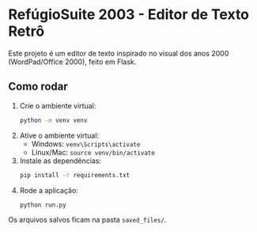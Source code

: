 # RefúgioSuite 2003 - Editor de Texto Retrô

Este projeto é um editor de texto inspirado no visual dos anos 2000 (WordPad/Office 2000), feito em Flask.

## Como rodar

1. Crie o ambiente virtual:
   ```bash
   python -m venv venv
   ```
2. Ative o ambiente virtual:
   - Windows: `venv\Scripts\activate`
   - Linux/Mac: `source venv/bin/activate`
3. Instale as dependências:
   ```bash
   pip install -r requirements.txt
   ```
4. Rode a aplicação:
   ```bash
   python run.py
   ```

Os arquivos salvos ficam na pasta `saved_files/`.
